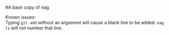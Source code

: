 #A bash copy of nag.  

Known issues:  
Typing `git add` without an argument will cause a blank line to be added. `nag ls` will not number that line.
